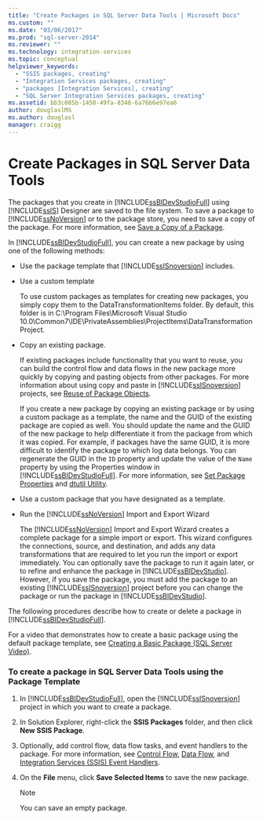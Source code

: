 ```yaml
---
title: "Create Packages in SQL Server Data Tools | Microsoft Docs"
ms.custom: ""
ms.date: "03/06/2017"
ms.prod: "sql-server-2014"
ms.reviewer: ""
ms.technology: integration-services
ms.topic: conceptual
helpviewer_keywords: 
  - "SSIS packages, creating"
  - "Integration Services packages, creating"
  - "packages [Integration Services], creating"
  - "SQL Server Integration Services packages, creating"
ms.assetid: bb3c085b-1458-49fa-8348-6a76b6e97ea6
author: douglaslMS
ms.author: douglasl
manager: craigg
---
```

# Create Packages in SQL Server Data Tools
  The packages that you create in [!INCLUDE[ssBIDevStudioFull](../includes/ssbidevstudiofull-md.md)] using [!INCLUDE[ssIS](../includes/ssis-md.md)] Designer are saved to the file system. To save a package to [!INCLUDE[ssNoVersion](../includes/ssnoversion-md.md)] or to the package store, you need to save a copy of the package. For more information, see [Save a Copy of a Package](../../2014/integration-services/save-a-copy-of-a-package.md).  
  
 In [!INCLUDE[ssBIDevStudioFull](../includes/ssbidevstudiofull-md.md)], you can create a new package by using one of the following methods:  
  
-   Use the package template that [!INCLUDE[ssISnoversion](../includes/ssisnoversion-md.md)] includes.  
  
-   Use a custom template  
  
     To use custom packages as templates for creating new packages, you simply copy them to the DataTransformationItems folder. By default, this folder is in C:\Program Files\Microsoft Visual Studio 10.0\Common7\IDE\PrivateAssemblies\ProjectItems\DataTransformationProject.  
  
-   Copy an existing package.  
  
     If existing packages include functionality that you want to reuse, you can build the control flow and data flows in the new package more quickly by copying and pasting objects from other packages. For more information about using copy and paste in [!INCLUDE[ssISnoversion](../includes/ssisnoversion-md.md)] projects, see [Reuse of Package Objects](reuse-of-package-objects.md).  
  
     If you create a new package by copying an existing package or by using a custom package as a template, the name and the GUID of the existing package are copied as well. You should update the name and the GUID of the new package to help differentiate it from the package from which it was copied. For example, if packages have the same GUID, it is more difficult to identify the package to which log data belongs. You can regenerate the GUID in the `ID` property and update the value of the `Name` property by using the Properties window in [!INCLUDE[ssBIDevStudioFull](../includes/ssbidevstudiofull-md.md)]. For more information, see [Set Package Properties](set-package-properties.md) and [dtutil Utility](dtutil-utility.md).  
  
-   Use a custom package that you have designated as a template.  
  
-   Run the [!INCLUDE[ssNoVersion](../includes/ssnoversion-md.md)] Import and Export Wizard  
  
     The [!INCLUDE[ssNoVersion](../includes/ssnoversion-md.md)] Import and Export Wizard creates a complete package for a simple import or export. This wizard configures the connections, source, and destination, and adds any data transformations that are required to let you run the import or export immediately. You can optionally save the package to run it again later, or to refine and enhance the package in [!INCLUDE[ssBIDevStudio](../includes/ssbidevstudio-md.md)]. However, if you save the package, you must add the package to an existing [!INCLUDE[ssISnoversion](../includes/ssisnoversion-md.md)] project before you can change the package or run the package in [!INCLUDE[ssBIDevStudio](../includes/ssbidevstudio-md.md)].  
  
 The following procedures describe how to create or delete a package in [!INCLUDE[ssBIDevStudioFull](../includes/ssbidevstudiofull-md.md)].  
  
 For a video that demonstrates how to create a basic package using the default package template, see [Creating a Basic Package (SQL Server Video)](https://go.microsoft.com/fwlink/?LinkId=131023).  
  
### To create a package in SQL Server Data Tools using the Package Template  
  
1.  In [!INCLUDE[ssBIDevStudioFull](../includes/ssbidevstudiofull-md.md)], open the [!INCLUDE[ssISnoversion](../includes/ssisnoversion-md.md)] project in which you want to create a package.  
  
2.  In Solution Explorer, right-click the **SSIS Packages** folder, and then click **New SSIS Package**.  
  
3.  Optionally, add control flow, data flow tasks, and event handlers to the package. For more information, see [Control Flow](control-flow/control-flow.md), [Data Flow](data-flow/data-flow.md), and [Integration Services &#40;SSIS&#41; Event Handlers](integration-services-ssis-event-handlers.md).  
  
4.  On the **File** menu, click **Save Selected Items** to save the new package.  
  
    > [!NOTE]  
    >  You can save an empty package.  
  
  
